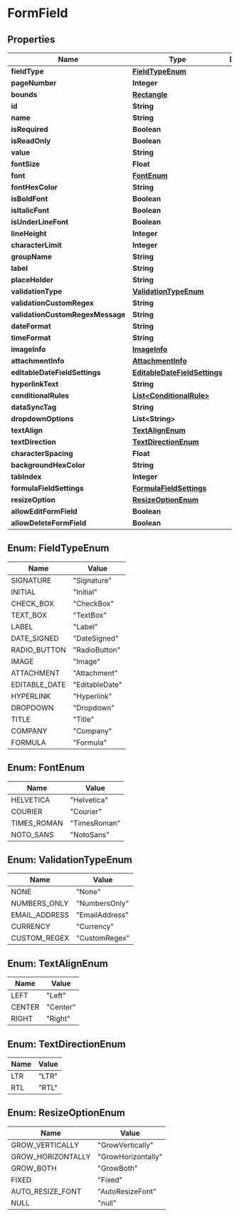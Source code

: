 

# FormField


## Properties

| Name | Type | Description | Notes |
|------------ | ------------- | ------------- | -------------|
|**fieldType** | [**FieldTypeEnum**](#FieldTypeEnum) |  |  |
|**pageNumber** | **Integer** |  |  |
|**bounds** | [**Rectangle**](Rectangle.md) |  |  |
|**id** | **String** |  |  [optional] |
|**name** | **String** |  |  [optional] |
|**isRequired** | **Boolean** |  |  [optional] |
|**isReadOnly** | **Boolean** |  |  [optional] |
|**value** | **String** |  |  [optional] |
|**fontSize** | **Float** |  |  [optional] |
|**font** | [**FontEnum**](#FontEnum) |  |  [optional] |
|**fontHexColor** | **String** |  |  [optional] |
|**isBoldFont** | **Boolean** |  |  [optional] |
|**isItalicFont** | **Boolean** |  |  [optional] |
|**isUnderLineFont** | **Boolean** |  |  [optional] |
|**lineHeight** | **Integer** |  |  [optional] |
|**characterLimit** | **Integer** |  |  [optional] |
|**groupName** | **String** |  |  [optional] |
|**label** | **String** |  |  [optional] |
|**placeHolder** | **String** |  |  [optional] |
|**validationType** | [**ValidationTypeEnum**](#ValidationTypeEnum) |  |  [optional] |
|**validationCustomRegex** | **String** |  |  [optional] |
|**validationCustomRegexMessage** | **String** |  |  [optional] |
|**dateFormat** | **String** |  |  [optional] |
|**timeFormat** | **String** |  |  [optional] |
|**imageInfo** | [**ImageInfo**](ImageInfo.md) |  |  [optional] |
|**attachmentInfo** | [**AttachmentInfo**](AttachmentInfo.md) |  |  [optional] |
|**editableDateFieldSettings** | [**EditableDateFieldSettings**](EditableDateFieldSettings.md) |  |  [optional] |
|**hyperlinkText** | **String** |  |  [optional] |
|**conditionalRules** | [**List&lt;ConditionalRule&gt;**](ConditionalRule.md) |  |  [optional] |
|**dataSyncTag** | **String** |  |  [optional] |
|**dropdownOptions** | **List&lt;String&gt;** |  |  [optional] |
|**textAlign** | [**TextAlignEnum**](#TextAlignEnum) |  |  [optional] |
|**textDirection** | [**TextDirectionEnum**](#TextDirectionEnum) |  |  [optional] |
|**characterSpacing** | **Float** |  |  [optional] |
|**backgroundHexColor** | **String** |  |  [optional] |
|**tabIndex** | **Integer** |  |  [optional] |
|**formulaFieldSettings** | [**FormulaFieldSettings**](FormulaFieldSettings.md) |  |  [optional] |
|**resizeOption** | [**ResizeOptionEnum**](#ResizeOptionEnum) |  |  [optional] |
|**allowEditFormField** | **Boolean** |  |  [optional] |
|**allowDeleteFormField** | **Boolean** |  |  [optional] |



## Enum: FieldTypeEnum

| Name | Value |
|---- | -----|
| SIGNATURE | &quot;Signature&quot; |
| INITIAL | &quot;Initial&quot; |
| CHECK_BOX | &quot;CheckBox&quot; |
| TEXT_BOX | &quot;TextBox&quot; |
| LABEL | &quot;Label&quot; |
| DATE_SIGNED | &quot;DateSigned&quot; |
| RADIO_BUTTON | &quot;RadioButton&quot; |
| IMAGE | &quot;Image&quot; |
| ATTACHMENT | &quot;Attachment&quot; |
| EDITABLE_DATE | &quot;EditableDate&quot; |
| HYPERLINK | &quot;Hyperlink&quot; |
| DROPDOWN | &quot;Dropdown&quot; |
| TITLE | &quot;Title&quot; |
| COMPANY | &quot;Company&quot; |
| FORMULA | &quot;Formula&quot; |



## Enum: FontEnum

| Name | Value |
|---- | -----|
| HELVETICA | &quot;Helvetica&quot; |
| COURIER | &quot;Courier&quot; |
| TIMES_ROMAN | &quot;TimesRoman&quot; |
| NOTO_SANS | &quot;NotoSans&quot; |



## Enum: ValidationTypeEnum

| Name | Value |
|---- | -----|
| NONE | &quot;None&quot; |
| NUMBERS_ONLY | &quot;NumbersOnly&quot; |
| EMAIL_ADDRESS | &quot;EmailAddress&quot; |
| CURRENCY | &quot;Currency&quot; |
| CUSTOM_REGEX | &quot;CustomRegex&quot; |



## Enum: TextAlignEnum

| Name | Value |
|---- | -----|
| LEFT | &quot;Left&quot; |
| CENTER | &quot;Center&quot; |
| RIGHT | &quot;Right&quot; |



## Enum: TextDirectionEnum

| Name | Value |
|---- | -----|
| LTR | &quot;LTR&quot; |
| RTL | &quot;RTL&quot; |



## Enum: ResizeOptionEnum

| Name | Value |
|---- | -----|
| GROW_VERTICALLY | &quot;GrowVertically&quot; |
| GROW_HORIZONTALLY | &quot;GrowHorizontally&quot; |
| GROW_BOTH | &quot;GrowBoth&quot; |
| FIXED | &quot;Fixed&quot; |
| AUTO_RESIZE_FONT | &quot;AutoResizeFont&quot; |
| NULL | &quot;null&quot; |



